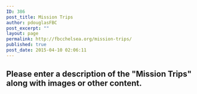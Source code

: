 ```yaml
---
ID: 386
post_title: Mission Trips
author: pdouglasFBC
post_excerpt: ""
layout: page
permalink: http://fbcchelsea.org/mission-trips/
published: true
post_date: 2015-04-10 02:06:11
---
```

<h2>Please enter a description of the "Mission Trips" along with images or other content.</h2>